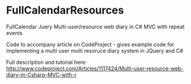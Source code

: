 # FullCalendarResources
FullCalendar Juery Multi-user/resource web diary in C# MVC with repeat events

Code to accompany article on CodeProject - gives example code for implementing a multi user multi resoruce diary system in JQuery and C#

Full description and tutorial here:  http://www.codeproject.com/Articles/1117424/Multi-user-resource-web-diary-in-Csharp-MVC-with-r


